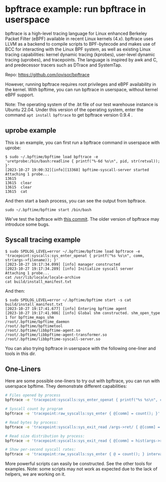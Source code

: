 # bpftrace example: run bpftrace in userspace

bpftrace is a high-level tracing language for Linux enhanced Berkeley Packet Filter (eBPF) available in recent Linux kernels (4.x). bpftrace uses LLVM as a backend to compile scripts to BPF-bytecode and makes use of BCC for interacting with the Linux BPF system, as well as existing Linux tracing capabilities: kernel dynamic tracing (kprobes), user-level dynamic tracing (uprobes), and tracepoints. The language is inspired by awk and C, and predecessor tracers such as DTrace and SystemTap.

Repo: <https://github.com/iovisor/bpftrace>

However, running bpftrace requires root privileges and eBPF availability in the kernel. With bpftime, you can run bpftrace in userspace, without kernel eBPF support.

Note: The operating system of the .bt file of our test warehouse instance is Ubuntu 22.04. Under this version of the operating system, enter the command `apt install bpftrace` to get bpftrace version 0.9.4 .

## uprobe example

This is an example, you can first run a bpftrace command in userspace with uprobe:

```console
$ sudo ~/.bpftime/bpftime load bpftrace -e 'uretprobe:/bin/bash:readline { printf("%-6d %s\n", pid, str(retval)); }'
[2023-10-27 19:00:32][info][13368] bpftime-syscall-server started
Attaching 1 probe...
13615  
13615  clear
13615  clear
13615  cat
```

And then start a bash process, you can see the output from bpftrace.

```console
sudo ~/.bpftime/bpftime start /bin/bash
```

We've test the bpftrace with [this commit](https://github.com/iovisor/bpftrace/commit/75aca47dd8e1d642ff31c9d3ce330e0c616e5b96). The older version of bpftrace may introduce some bugs.

## Syscall tracing example

```console
$ sudo SPDLOG_LEVEL=error ~/.bpftime/bpftime load bpftrace -e 'tracepoint:syscalls:sys_enter_openat { printf("%s %s\n", comm, str(args->filename)); }'
[2023-10-27 19:17:34.099] [info] manager constructed
[2023-10-27 19:17:34.289] [info] Initialize syscall server
Attaching 1 probe...
cat /usr/lib/locale/locale-archive
cat build/install_manifest.txt
```

And then:

```console
$ sudo SPDLOG_LEVEL=error ~/.bpftime/bpftime start -s cat build/install_manifest.txt
[2023-10-27 19:17:41.677] [info] Entering bpftime agent
[2023-10-27 19:17:41.986] [info] Global shm constructed. shm_open_type 1 for bpftime_maps_shm
/root/.bpftime/bpftime_daemon
/root/.bpftime/bpftimetool
/root/.bpftime/libbpftime-agent.so
/root/.bpftime/libbpftime-agent-transformer.so
/root/.bpftime/libbpftime-syscall-server.so
```

You can also trying bpftrace in userspace with the following one-liner and tools in this dir.

## One-Liners

Here are some possible one-liners to try out with bpftrace, you can run with userspace bpftime. They demonstrate different capabilities:

```sh
# Files opened by process
bpftrace -e 'tracepoint:syscalls:sys_enter_openat { printf("%s %s\n", comm, str(args->filename)); }'

# Syscall count by program
bpftrace -e 'tracepoint:raw_syscalls:sys_enter { @[comm] = count(); }'

# Read bytes by process:
bpftrace -e 'tracepoint:syscalls:sys_exit_read /args->ret/ { @[comm] = sum(args->ret); }'

# Read size distribution by process:
bpftrace -e 'tracepoint:syscalls:sys_exit_read { @[comm] = hist(args->ret); }'

# Show per-second syscall rates:
bpftrace -e 'tracepoint:raw_syscalls:sys_enter { @ = count(); } interval:s:1 { print(@); clear(@); }'
```

More powerful scripts can easily be constructed. See the other tools for examples. Note: some scripts may not work as expected due to the lack of helpers, we are working on it.
